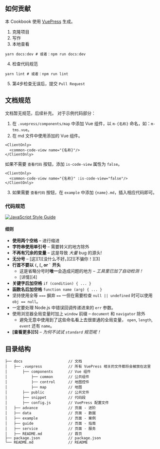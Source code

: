 ## 如何贡献
本 Cookbook 使用 [VuePress](https://vuepress.vuejs.org/zh/) 生成。
1. 克隆项目
2. 写作
3. 本地查看
```
yarn docs:dev # 或者：npm run docs:dev
```
4. 检查代码规范
```
yarn lint # 或者：npm run lint
```
5. 第4步检查无误后，提交 `Pull Request`

## 文档规范
文档暂无规范，后续补充。
对于示例代码部分：
1. 在 `.vuepress/components/map` 中添加 Vue 组件，以 `m-{名称}` 命名，如：`m-tms.vue`。
2. 在 md 文件中使用添加的 Vue 组件。
```
<ClientOnly>
  <common-code-view name="{名称}"/>
</ClientOnly>
```
如果不需要 `查看代码` 按钮，添加 `is-code-view` 属性为 `false`。
```
<ClientOnly>
  <common-code-view name="{名称}" :is-code-view="false"/>
</ClientOnly>
```
3. 如果需要 `查看代码` 按钮，在 `example` 中添加 `{name}.md`，插入相应代码即可。

### 代码规范
[![JavaScript Style Guide](https://cdn.rawgit.com/standard/standard/master/badge.svg)](https://github.com/standard/standard)

#### 细则
- **使用两个空格** – 进行缩进
- **字符串使用单引号** – 需要转义的地方除外
- **不再有冗余的变量** – 这是导致 *大量* bug 的源头!
- **无分号** – [这][1][没什么不好。][2][不骗你！][3]
- **行首不要以 `(`, `[`, or `` ` `` 开头**
  - 这是省略分号时**唯一**会造成问题的地方 – *工具里已加了自动检测！*
  - [详情][4]
- **关键字后加空格** `if (condition) { ... }`
- **函数名后加空格** `function name (arg) { ... }`
- 坚持使用全等 `===` 摒弃 `==` 一但在需要检查 `null || undefined` 时可以使用 `obj == null`。
- 一定要处理 Node.js 中错误回调传递进来的 `err` 参数。
- 使用浏览器全局变量时加上 `window` 前缀 – `document` 和 `navigator` 除外
  - 避免无意中使用到了这些命名看上去很普通的全局变量， `open`, `length`,
    `event` 还有 `name`。
- **[查看更多][5]** – *为何不试试 `standard` 规范呢！*

## 目录结构
```
├── docs                     // 文档
│   ├── .vuepress            // 所有 VuePress 相关的文件都将会被放在这里
│       ├── components       // Vue 组件
│           ├── common       // 公共组件
│           ├── control      // 地图控件
│           ├── map          // 地图
│       ├── public           // 公共文件
│       ├── snippet          // 代码段
│       ├── config.js        // VuePress 配置文件
│   ├── advance              // 页面 - 进阶
│   ├── data                 // 页面 - 数据
│   ├── example              // 页面 - 案例
│   ├── guide                // 页面 - 指南
│   ├── service              // 页面 - 服务
│   ├── README.md            // 首页
├── package.json             // package.json
└── README.md                // README
```

